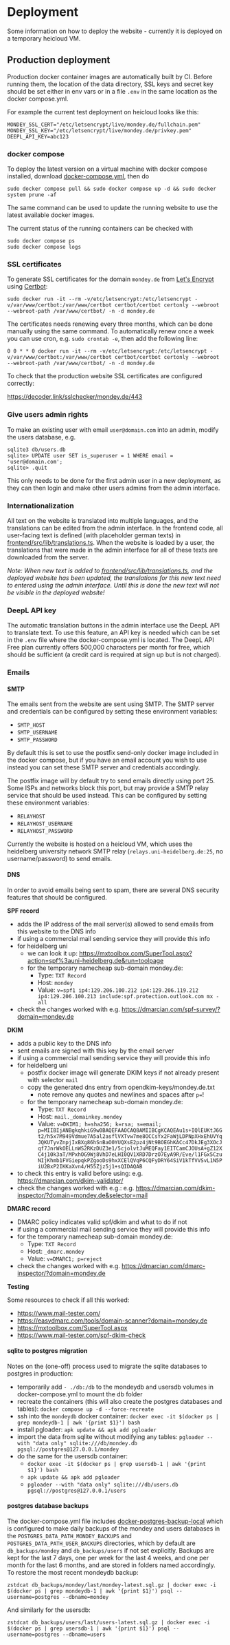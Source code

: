 # Deployment

Some information on how to deploy the website - currently it is deployed on a temporary heicloud VM.

## Production deployment

Production docker container images are automatically built by CI.
Before running them, the location of the data directory, SSL keys and secret key should be set
either in env vars or in a file `.env` in the same location as the docker compose.yml.

For example the current test deployment on heicloud looks like this:

```
MONDEY_SSL_CERT="/etc/letsencrypt/live/mondey.de/fullchain.pem"
MONDEY_SSL_KEY="/etc/letsencrypt/live/mondey.de/privkey.pem"
DEEPL_API_KEY=abc123
```

### docker compose

To deploy the latest version on a virtual machine with docker compose installed,
download [docker-compose.yml](https://raw.githubusercontent.com/ssciwr/mondey/main/docker-compose.yml), then do

```
sudo docker compose pull && sudo docker compose up -d && sudo docker system prune -af
```

The same command can be used to update the running website to use the latest available docker images.

The current status of the running containers can be checked with

```
sudo docker compose ps
sudo docker compose logs
```

### SSL certificates

To generate SSL certificates for the domain `mondey.de` from [Let's Encrypt](https://letsencrypt.org/) using [Certbot](https://certbot.eff.org/):

```
sudo docker run -it --rm -v/etc/letsencrypt:/etc/letsencrypt -v/var/www/certbot:/var/www/certbot certbot/certbot certonly --webroot --webroot-path /var/www/certbot/ -n -d mondey.de
```

The certificates needs renewing every three months, which can be done manually using the same command.
To automatically renew once a week you can use cron, e.g. `sudo crontab -e`, then add the following line:

```
0 0 * * 0 docker run -it --rm -v/etc/letsencrypt:/etc/letsencrypt -v/var/www/certbot:/var/www/certbot certbot/certbot certonly --webroot --webroot-path /var/www/certbot/ -n -d mondey.de
```

To check that the production website SSL certificates are configured correctly:

https://decoder.link/sslchecker/mondey.de/443

### Give users admin rights

To make an existing user with email `user@domain.com` into an admin, modify the users database, e.g.

```
sqlite3 db/users.db
sqlite> UPDATE user SET is_superuser = 1 WHERE email = 'user@domain.com';
sqlite> .quit
```
This only needs to be done for the first admin user in a new deployment, as they can then login and make other users admins from the admin interface.

### Internationalization

All text on the website is translated into multiple languages, and the translations can be edited from the admin interface.
In the frontend code, all user-facing text is defined (with placeholder german texts) in [frontend/src/lib/translations.ts](https://github.com/ssciwr/mondey/blob/main/frontend/src/lib/translations.ts).
When the website is loaded by a user, the translations that were made in the admin interface for all of these texts are downloaded from the server.

_Note: When new text is added to [frontend/src/lib/translations.ts](https://github.com/ssciwr/mondey/blob/main/frontend/src/lib/translations.ts),
and the deployed website has been updated,
the translations for this new text need to entered using the admin interface.
Until this is done the new text will not be visible in the deployed website!_

### DeepL API key

The automatic translation buttons in the admin interface use the DeepL API to translate text.
To use this feature, an API key is needed which can be set in the `.env` file where the docker-compose.yml is located.
The DeepL API Free plan currently offers 500,000 characters per month for free, which should be sufficient (a credit card is required at sign up but is not charged).

### Emails

#### SMTP

The emails sent from the website are sent using SMTP.
The SMTP server and credentials can be configured by setting these environment variables:

- `SMTP_HOST`
- `SMTP_USERNAME`
- `SMTP_PASSWORD`

By default this is set to use the postfix send-only docker image included in the docker compose,
but if you have an email account you wish to use instead you can set these SMTP server and credentials accordingly.

The postfix image will by default try to send emails directly using port 25.
Some ISPs and networks block this port, but may provide a SMTP relay service that should be used instead.
This can be configured by setting these environment variables:

- `RELAYHOST`
- `RELAYHOST_USERNAME`
- `RELAYHOST_PASSWORD`

Currently the website is hosted on a heicloud VM, which uses the heidelberg university network SMTP relay (`relays.uni-heidelberg.de:25`, no username/password) to send emails.

#### DNS

In order to avoid emails being sent to spam, there are several DNS security features that should be configured.

**SPF record**

- adds the IP address of the mail server(s) allowed to send emails from this website to the DNS info
- if using a commercial mail sending service they will provide this info
- for heidelberg uni
  - we can look it up: https://mxtoolbox.com/SuperTool.aspx?action=spf%3auni-heidelberg.de&run=toolpage
  - for the temporary namecheap sub-domain mondey.de:
    - Type: `TXT Record`
    - Host: `mondey`
    - Value: `v=spf1 ip4:129.206.100.212 ip4:129.206.119.212 ip4:129.206.100.213 include:spf.protection.outlook.com mx -all`
- check the changes worked with e.g. https://dmarcian.com/spf-survey/?domain=mondey.de

**DKIM**

- adds a public key to the DNS info
- sent emails are signed with this key by the email server
- if using a commercial mail sending service they will provide this info
- for heidelberg uni
  - postfix docker image will generate DKIM keys if not already present with selector `mail`
  - copy the generated dns entry from opendkim-keys/mondey.de.txt
    - note remove any quotes and newlines and spaces after `p=`!
  - for the temporary namecheap sub-domain mondey.de:
    - Type: `TXT Record`
    - Host: `mail._domainkey.mondey`
    - Value: `v=DKIM1; h=sha256; k=rsa; s=email; p=MIIBIjANBgkqhkiG9w0BAQEFAAOCAQ8AMIIBCgKCAQEAu1s+IQlEUKtJ6Gt2/h5x7M949Vdmue7A5al2asflVXTvw7me8OCCsYx2FaWjLDPNpXHxEhUVYqJQKUTyvZnpjIxBXg86hSnBaO0YUQXsE2pz4jNt9BOEGhKACc47DkJEg3XOcJqf7JnrWkOELLnWS2RKzDUZ3e1/5cjolvtJuMEQFay1EITCamCJOUsA+gZ12XC4j10k3aT/MPxhOG9Wj8VhD7eLHI0QV1XRD7DrzO7EyA9R/Eve/l1FGx5CzuNIjKhmb1FVGiepqkPZgooDs9hxXCElQVqP6CQFyDRY64SiV1kTfVVSvL1N5PiU2BxP2IKKaXvn4/H55Zjz5j1+sQIDAQAB`
- to check this entry is valid before using: e.g. https://dmarcian.com/dkim-validator/
- check the changes worked with e.g.: e.g. https://dmarcian.com/dkim-inspector/?domain=mondey.de&selector=mail

**DMARC record**

- DMARC policy indicates valid spf/dkim and what to do if not
- if using a commercial mail sending service they will provide this info
- for the temporary namecheap sub-domain mondey.de:
  - Type: `TXT Record`
  - Host: `_dmarc.mondey`
  - Value: `v=DMARC1; p=reject`
- check the changes worked with e.g. https://dmarcian.com/dmarc-inspector/?domain=mondey.de

**Testing**

Some resources to check if all this worked:

- https://www.mail-tester.com/
- https://easydmarc.com/tools/domain-scanner?domain=mondey.de
- https://mxtoolbox.com/SuperTool.aspx
- https://www.mail-tester.com/spf-dkim-check


#### sqlite to postgres migration

Notes on the (one-off) process used to migrate the sqlite databases to postgres in production:

- temporarily add `- ./db:/db` to the mondeydb and usersdb volumes in docker-compose.yml to mount the db folder
- recreate the containers (this will also create the postgres databases and tables): `docker compose up -d --force-recreate`
- ssh into the `mondeydb` docker container: `docker exec -it $(docker ps | grep mondeydb-1 | awk '{print $1}') bash`
- install pgloader: `apk update && apk add pgloader`
- import the data from sqlite without modifying any tables: `pgloader --with "data only" sqlite:///db/mondey.db pgsql://postgres@127.0.0.1/mondey`
- do the same for the usersdb container:
  - `docker exec -it $(docker ps | grep usersdb-1 | awk '{print $1}') bash`
  - `apk update && apk add pgloader`
  - `pgloader --with "data only" sqlite:///db/users.db pgsql://postgres@127.0.0.1/users`

#### postgres database backups

The docker-compose.yml file includes [docker-postgres-backup-local](https://github.com/prodrigestivill/docker-postgres-backup-local)
which is configured to make daily backups of the mondey and users databases in the `POSTGRES_DATA_PATH_MONDEY_BACKUPS` and `POSTGRES_DATA_PATH_USER_BACKUPS`
directories, which by default are `db_backups/mondey` and `db_backups/users` if not set explicitly.
Backups are kept for the last 7 days, one per week for the last 4 weeks, and one per month for the last 6 months, and are stored in folders named accordingly.
To restore the most recent mondeydb backup:

```
zstdcat db_backups/mondey/last/mondey-latest.sql.gz | docker exec -i $(docker ps | grep mondeydb-1 | awk '{print $1}') psql --username=postgres --dbname=mondey
```

And similarly for the usersdb:

```
zstdcat db_backups/users/last/users-latest.sql.gz | docker exec -i $(docker ps | grep usersdb-1 | awk '{print $1}') psql --username=postgres --dbname=users
```
